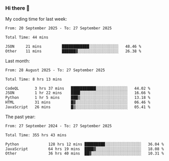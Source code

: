 ### Hi there 👋

My coding time for last week:

<!--START_SECTION:week-->

```txt
From: 20 September 2025 - To: 27 September 2025

Total Time: 44 mins

JSON     21 mins         ████████████░░░░░░░░░░░░░   48.46 %
Other    11 mins         ██████▓░░░░░░░░░░░░░░░░░░   26.38 %
```

<!--END_SECTION:week-->

Last month:

<!--START_SECTION:month-->

```txt
From: 28 August 2025 - To: 27 September 2025

Total Time: 8 hrs 13 mins

CodeQL       3 hrs 37 mins   ███████████░░░░░░░░░░░░░░   44.02 %
JSON         1 hr 22 mins    ████░░░░░░░░░░░░░░░░░░░░░   16.66 %
Python       1 hr 5 mins     ███▒░░░░░░░░░░░░░░░░░░░░░   13.18 %
HTML         31 mins         █▓░░░░░░░░░░░░░░░░░░░░░░░   06.46 %
JavaScript   26 mins         █▒░░░░░░░░░░░░░░░░░░░░░░░   05.41 %
```

<!--END_SECTION:month-->

The past year:

<!--START_SECTION:year-->

```txt
From: 27 September 2024 - To: 27 September 2025

Total Time: 355 hrs 43 mins

Python             128 hrs 12 mins █████████░░░░░░░░░░░░░░░░   36.04 %
JavaScript         64 hrs 19 mins  ████▓░░░░░░░░░░░░░░░░░░░░   18.08 %
Other              36 hrs 40 mins  ██▓░░░░░░░░░░░░░░░░░░░░░░   10.31 %
```

<!--END_SECTION:year-->
